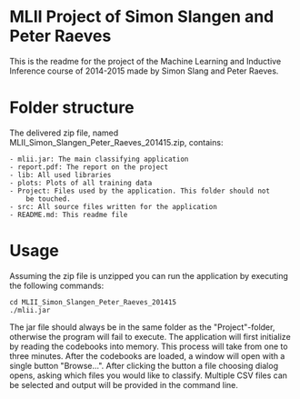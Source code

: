 MLII Project of Simon Slangen and Peter Raeves
==============================================

This is the readme for the project of the Machine Learning and Inductive
 Inference course of 2014-2015 made by Simon Slang and Peter Raeves.

Folder structure
================

The delivered zip file, named MLII\_Simon\_Slangen\_Peter\_Raeves\_201415.zip,
contains:

	- mlii.jar: The main classifying application
	- report.pdf: The report on the project
	- lib: All used libraries
	- plots: Plots of all training data
	- Project: Files used by the application. This folder should not
		be touched.
	- src: All source files written for the application
	- README.md: This readme file

Usage
=====

Assuming the zip file is unzipped you can run the application by executing the
following commands:

	cd MLII_Simon_Slangen_Peter_Raeves_201415
	./mlii.jar
	
The jar file should always be in the same folder as the "Project"-folder, 
otherwise the program will fail to execute. The application will first
initialize by reading the codebooks into memory. This process will take from 
one to three minutes. After the codebooks are loaded, a window will open with
a single button "Browse...". After clicking the button a file choosing dialog
opens, asking which files you would like to classify. Multiple CSV files can be
selected and output will be provided in the command line.